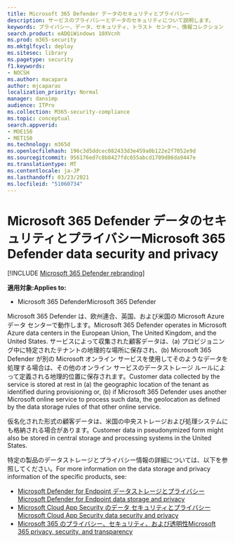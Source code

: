 ```yaml
---
title: Microsoft 365 Defender データのセキュリティとプライバシー
description: サービスのプライバシーとデータのセキュリティについて説明します。
keywords: プライバシー、データ、セキュリティ、トラスト センター、情報コレクション
search.product: eADQiWindows 10XVcnh
ms.prod: m365-security
ms.mktglfcycl: deploy
ms.sitesec: library
ms.pagetype: security
f1.keywords:
- NOCSH
ms.author: macapara
author: mjcaparas
localization_priority: Normal
manager: dansimp
audience: ITPro
ms.collection: M365-security-compliance
ms.topic: conceptual
search.appverid:
- MOE150
- MET150
ms.technology: m365d
ms.openlocfilehash: 196c3d5ddcec082433d3e459a0b122e2f7052e9d
ms.sourcegitcommit: 956176ed7c8b8427fdc655abcd1709d86da9447e
ms.translationtype: MT
ms.contentlocale: ja-JP
ms.lasthandoff: 03/23/2021
ms.locfileid: "51060734"
---
```

# <a name="microsoft-365-defender-data-security-and-privacy"></a><span data-ttu-id="79de8-104">Microsoft 365 Defender データのセキュリティとプライバシー</span><span class="sxs-lookup"><span data-stu-id="79de8-104">Microsoft 365 Defender data security and privacy</span></span>

[!INCLUDE [Microsoft 365 Defender rebranding](../includes/microsoft-defender.md)]


<span data-ttu-id="79de8-105">**適用対象:**</span><span class="sxs-lookup"><span data-stu-id="79de8-105">**Applies to:**</span></span>
- <span data-ttu-id="79de8-106">Microsoft 365 Defender</span><span class="sxs-lookup"><span data-stu-id="79de8-106">Microsoft 365 Defender</span></span>

<span data-ttu-id="79de8-107">Microsoft 365 Defender は、欧州連合、英国、および米国の Microsoft Azure データ センターで動作します。</span><span class="sxs-lookup"><span data-stu-id="79de8-107">Microsoft 365 Defender operates in Microsoft Azure data centers in the European Union, The United Kingdom, and the United States.</span></span> <span data-ttu-id="79de8-108">サービスによって収集された顧客データは、(a) プロビジョニング中に特定されたテナントの地理的な場所に保存され、(b) Microsoft 365 Defender が別の Microsoft オンライン サービスを使用してそのようなデータを処理する場合は、その他のオンライン サービスのデータストレージ ルールによって定義される地理的位置に保存されます。</span><span class="sxs-lookup"><span data-stu-id="79de8-108">Customer data collected by the service is stored at rest in (a) the geographic location of the tenant as identified during provisioning or, (b) if Microsoft 365 Defender uses another Microsoft online service to process such data, the geolocation as defined by the data storage rules of that other online service.</span></span>

<span data-ttu-id="79de8-109">仮名化された形式の顧客データは、米国の中央ストレージおよび処理システムにも格納される場合があります。</span><span class="sxs-lookup"><span data-stu-id="79de8-109">Customer data in pseudonymized form might also be stored in central storage and processing systems in the United States.</span></span>


<span data-ttu-id="79de8-110">特定の製品のデータストレージとプライバシー情報の詳細については、以下を参照してください。</span><span class="sxs-lookup"><span data-stu-id="79de8-110">For more information on the data storage and privacy information of the specific products, see:</span></span>
- [<span data-ttu-id="79de8-111">Microsoft Defender for Endpoint データストレージとプライバシー</span><span class="sxs-lookup"><span data-stu-id="79de8-111">Microsoft Defender for Endpoint data storage and privacy</span></span>](/windows/security/threat-protection/microsoft-defender-atp/data-storage-privacy)
- [<span data-ttu-id="79de8-112">Microsoft Cloud App Security のデータ セキュリティとプライバシー</span><span class="sxs-lookup"><span data-stu-id="79de8-112">Microsoft Cloud App Security data security and privacy</span></span>](/cloud-app-security/cas-compliance-trust)
- [<span data-ttu-id="79de8-113">Microsoft 365 のプライバシー、セキュリティ、および透明性</span><span class="sxs-lookup"><span data-stu-id="79de8-113">Microsoft 365 privacy, security, and transparency</span></span>](/office365/servicedescriptions/office-365-platform-service-description/privacy-security-and-transparency#advanced-threat-protection)